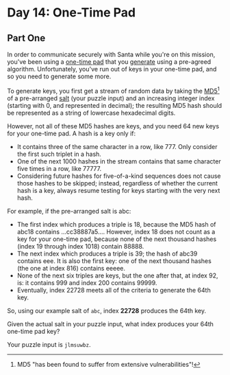 # Day 14: One-Time Pad

## Part One

In order to communicate securely with Santa while you're on this mission, you've been using a [one-time pad](https://en.wikipedia.org/wiki/One-time_pad) that you [generate](https://en.wikipedia.org/wiki/Security_through_obscurity) using a pre-agreed algorithm. Unfortunately, you've run out of keys in your one-time pad, and so you need to generate some more.

To generate keys, you first get a stream of random data by taking the [MD5](https://en.wikipedia.org/wiki/MD5)[^1] of a pre-arranged [salt](<https://en.wikipedia.org/wiki/Salt_(cryptography)>) (your puzzle input) and an increasing integer index (starting with 0, and represented in decimal); the resulting MD5 hash should be represented as a string of lowercase hexadecimal digits.

[^1]: MD5 "has been found to suffer from extensive vulnerabilities"!

However, not all of these MD5 hashes are keys, and you need 64 new keys for your one-time pad. A hash is a key only if:

- It contains three of the same character in a row, like 777. Only consider the first such triplet in a hash.
- One of the next 1000 hashes in the stream contains that same character five times in a row, like 77777.
- Considering future hashes for five-of-a-kind sequences does not cause those hashes to be skipped; instead, regardless of whether the current hash is a key, always resume testing for keys starting with the very next hash.

For example, if the pre-arranged salt is abc:

- The first index which produces a triple is 18, because the MD5 hash of abc18 contains ...cc38887a5.... However, index 18 does not count as a key for your one-time pad, because none of the next thousand hashes (index 19 through index 1018) contain 88888.
- The next index which produces a triple is 39; the hash of abc39 contains eee. It is also the first key: one of the next thousand hashes (the one at index 816) contains eeeee.
- None of the next six triples are keys, but the one after that, at index 92, is: it contains 999 and index 200 contains 99999.
- Eventually, index 22728 meets all of the criteria to generate the 64th key.

So, using our example salt of `abc`, index **22728** produces the 64th key.

Given the actual salt in your puzzle input, what index produces your 64th one-time pad key?

Your puzzle input is `jlmsuwbz`.
